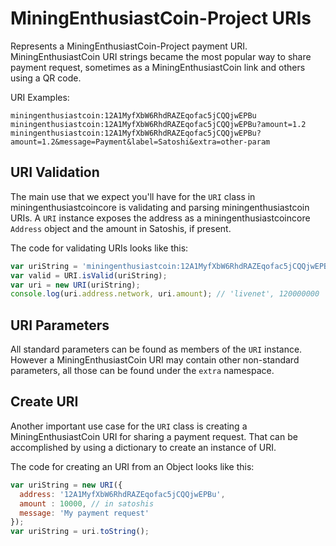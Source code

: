 # MiningEnthusiastCoin-Project URIs
Represents a MiningEnthusiastCoin-Project payment URI. MiningEnthusiastCoin URI strings became the most popular way to share payment request, sometimes as a MiningEnthusiastCoin link and others using a QR code.

URI Examples:

```
miningenthusiastcoin:12A1MyfXbW6RhdRAZEqofac5jCQQjwEPBu
miningenthusiastcoin:12A1MyfXbW6RhdRAZEqofac5jCQQjwEPBu?amount=1.2
miningenthusiastcoin:12A1MyfXbW6RhdRAZEqofac5jCQQjwEPBu?amount=1.2&message=Payment&label=Satoshi&extra=other-param
```

## URI Validation
The main use that we expect you'll have for the `URI` class in miningenthusiastcoincore is validating and parsing miningenthusiastcoin URIs. A `URI` instance exposes the address as a miningenthusiastcoincore `Address` object and the amount in Satoshis, if present.

The code for validating URIs looks like this:

```javascript
var uriString = 'miningenthusiastcoin:12A1MyfXbW6RhdRAZEqofac5jCQQjwEPBu?amount=1.2';
var valid = URI.isValid(uriString);
var uri = new URI(uriString);
console.log(uri.address.network, uri.amount); // 'livenet', 120000000
```

## URI Parameters
All standard parameters can be found as members of the `URI` instance. However a MiningEnthusiastCoin URI may contain other non-standard parameters, all those can be found under the `extra` namespace.

## Create URI
Another important use case for the `URI` class is creating a MiningEnthusiastCoin URI for sharing a payment request. That can be accomplished by using a dictionary to create an instance of URI.

The code for creating an URI from an Object looks like this:

```javascript
var uriString = new URI({
  address: '12A1MyfXbW6RhdRAZEqofac5jCQQjwEPBu',
  amount : 10000, // in satoshis
  message: 'My payment request'
});
var uriString = uri.toString();
```

